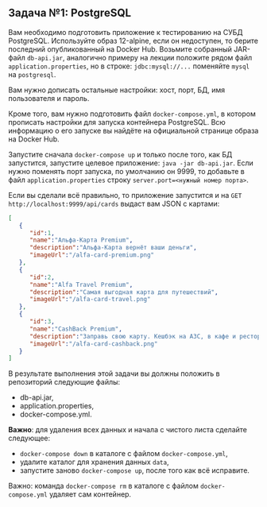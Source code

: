 ## Задача №1: PostgreSQL

Вам необходимо подготовить приложение к тестированию на СУБД PostgreSQL. Используйте образ 12-alpine, если он недоступен, то берите последний опубликованный на Docker Hub. Возьмите собранный JAR-файл `db-api.jar`, аналогично примеру на лекции положите рядом файл `application.properties`, но в строке:
`jdbc:mysql://...` поменяйте `mysql` на `postgresql`.

Вам нужно дописать остальные настройки: хост, порт, БД, имя пользователя и пароль.

Кроме того, вам нужно подготовить файл `docker-compose.yml`, в котором прописать настройки для запуска контейнера PostgreSQL. Всю информацию о его запуске вы найдёте на официальной странице образа на Docker Hub.

Запустите сначала `docker-compose up` и только после того, как БД запустится, запустите целевое приложение: `java -jar db-api.jar`. Если нужно поменять порт запуска, по умолчанию он 9999, то добавьте в файл `application.properties` строку `server.port=<нужный номер порта>`.

Если вы сделали всё правильно, то приложение запустится и на `GET http://localhost:9999/api/cards` выдаст вам JSON с картами:
```json
[ 
   { 
      "id":1,
      "name":"Альфа-Карта Premium",
      "description":"Альфа-Карта вернёт ваши деньги",
      "imageUrl":"/alfa-card-premium.png"
   },
   { 
      "id":2,
      "name":"Alfa Travel Premium",
      "description":"Самая выгодная карта для путешествий",
      "imageUrl":"/alfa-card-travel.png"
   },
   { 
      "id":3,
      "name":"CashBack Premium",
      "description":"Заправь свою карту. Кешбэк на АЗС, в кафе и ресторанах",
      "imageUrl":"/alfa-card-cashback.png"
   }
]
```

В результате выполнения этой задачи вы должны положить в репозиторий следующие файлы:
* db-api.jar,
* application.properties,
* docker-compose.yml.

**Важно**: для удаления всех данных и начала с чистого листа сделайте следующее:
* `docker-compose down` в каталоге с файлом `docker-compose.yml`,
* удалите каталог для хранения данных `data`,
* запустите заново `docker-compose up`, после того как всё исправите.

Важно: команда `docker-compose rm` в каталоге с файлом `docker-compose.yml` удаляет сам контейнер.